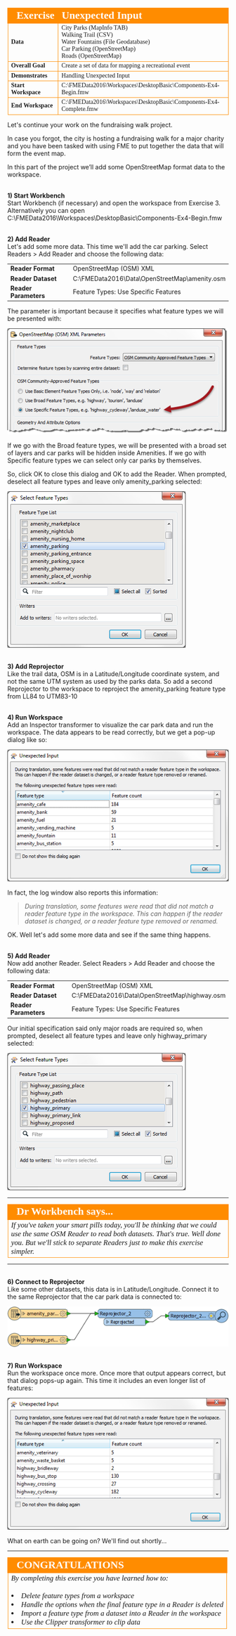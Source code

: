 <!--Exercise Section-->
<!--NB: In GitBook world we don't give a number to exercises-->

<table style="border-spacing: 0px;border-collapse: collapse;font-family:serif">
<tr>
<td style="vertical-align:middle;background-color:darkorange;border: 2px solid darkorange">
<i class="fa fa-cogs fa-lg fa-pull-left fa-fw" style="color:white;padding-right: 12px;vertical-align:text-top"></i>
<span style="color:white;font-size:x-large;font-weight: bold">Exercise</span>
</td>
<td style="border: 2px solid darkorange;background-color:darkorange;color:white">
<span style="color:white;font-size:x-large;font-weight: bold">Unexpected Input</span>
</td>
</tr>

<tr>
<td style="border: 1px solid darkorange; font-weight: bold">Data</td>
<td style="border: 1px solid darkorange">City Parks (MapInfo TAB)<br>Walking Trail (CSV)<br>Water Fountains (File Geodatabase)<br>Car Parking (OpenStreetMap)<br>Roads (OpenStreetMap)</td>
</tr>

<tr>
<td style="border: 1px solid darkorange; font-weight: bold">Overall Goal</td>
<td style="border: 1px solid darkorange">Create a set of data for mapping a recreational event</td>
</tr>

<tr>
<td style="border: 1px solid darkorange; font-weight: bold">Demonstrates</td>
<td style="border: 1px solid darkorange">Handling Unexpected Input</td>
</tr>

<tr>
<td style="border: 1px solid darkorange; font-weight: bold">Start Workspace</td>
<td style="border: 1px solid darkorange">C:\FMEData2016\Workspaces\DesktopBasic\Components-Ex4-Begin.fmw</td>
</tr>

<tr>
<td style="border: 1px solid darkorange; font-weight: bold">End Workspace</td>
<td style="border: 1px solid darkorange">C:\FMEData2016\Workspaces\DesktopBasic\Components-Ex4-Complete.fmw</td>
</tr>

</table>


Let's continue your work on the fundraising walk project.

In case you forgot, the city is hosting a fundraising walk for a major charity and you have been tasked with using FME to put together the data that will form the event map.  

In this part of the project we’ll add some OpenStreetMap format data to the workspace.


<br>**1) Start Workbench**
<br>Start Workbench (if necessary) and open the workspace from Exercise 3. Alternatively you can open C:\FMEData2016\Workspaces\DesktopBasic\Components-Ex4-Begin.fmw


<br>**2) Add Reader**
<br>Let's add some more data. This time we'll add the car parking. Select Readers > Add Reader and choose the following data:

<table style="border: 0px">

<tr>
<td style="font-weight: bold">Reader Format</td>
<td style="">OpenStreetMap (OSM) XML</td>
</tr>

<tr>
<td style="font-weight: bold">Reader Dataset</td>
<td style="">C:\FMEData2016\Data\OpenStreetMap\amenity.osm</td>
</tr>

<tr>
<td style="font-weight: bold">Reader Parameters</td>
<td style="">Feature Types: Use Specific Features</td>
</tr>

</table>

The parameter is important because it specifies what feature types we will be presented with:

![](./Images/Img4.76.Ex2.OSMParametersDialog.png)

If we go with the Broad feature types, we will be presented with a broad set of layers and car parks will be hidden inside Amenities. If we go with Specific feature types we can select only car parks by themselves.

So, click OK to close this dialog and OK to add the Reader. When prompted, deselect all feature types and leave only amenity_parking selected:

![](./Images/Img4.77.Ex2.OSMFeatureTypes.png)


<br>**3) Add Reprojector**
<br>Like the trail data, OSM is in a Latitude/Longitude coordinate system, and not the same UTM system as used by the parks data. So add a second Reprojector to the workspace to reproject the amenity_parking feature type from LL84 to UTM83-10


<br>**4) Run Workspace**
<br>Add an Inspector transformer to visualize the car park data and run the workspace. The data appears to be read correctly, but we get a pop-up dialog like so:

![](./Images/Img4.84.Ex2.UnexpectedInput.png)

In fact, the log window also reports this information:

> *During translation, some features were read that did not match a reader feature type in the workspace.  This can happen if the reader dataset is changed, or a reader feature type removed or renamed.*

OK. Well let's add some more data and see if the same thing happens.


<br>**5) Add Reader**
<br>Now add another Reader. Select Readers > Add Reader and choose the following data:

<table style="border: 0px">

<tr>
<td style="font-weight: bold">Reader Format</td>
<td style="">OpenStreetMap (OSM) XML</td>
</tr>

<tr>
<td style="font-weight: bold">Reader Dataset</td>
<td style="">C:\FMEData2016\Data\OpenStreetMap\highway.osm</td>
</tr>

<tr>
<td style="font-weight: bold">Reader Parameters</td>
<td style="">Feature Types: Use Specific Features</td>
</tr>

</table>

Our initial specification said only major roads are required so, when prompted, deselect all feature types and leave only highway_primary selected:

![](./Images/Img4.73.Ex2.RoadFeatureTypes.png)

---

<!--Person X Says Section-->

<table style="border-spacing: 0px">
<tr>
<td style="vertical-align:middle;background-color:darkorange;border: 2px solid darkorange">
<i class="fa fa-quote-left fa-lg fa-pull-left fa-fw" style="color:white;padding-right: 12px;vertical-align:text-top"></i>
<span style="color:white;font-size:x-large;font-weight: bold;font-family:serif">Dr Workbench says...</span>
</td>
</tr>

<tr>
<td style="border: 1px solid darkorange">
<span style="font-family:serif; font-style:italic; font-size:larger">
If you've taken your smart pills today, you'll be thinking that we could use the same OSM Reader to read both datasets. That's true. Well done you. But we'll stick to separate Readers just to make this exercise simpler.
</span>
</td>
</tr>
</table>

---

<br>**6) Connect to Reprojector**
<br>Like some other datasets, this data is in Latitude/Longitude. Connect it to the same Reprojector that the car park data is connected to:

![](./Images/Img4.89.Ex4.ConnectToReprojector.png)


<br>**7) Run Workspace**
<br>Run the workspace once more. Once more that output appears correct, but that dialog pops-up again. This time it includes an even longer list of features:

![](./Images/Img4.90.Ex4.MoreUnexpectedInput.png)

What on earth can be going on? We'll find out shortly...

---

<!--Exercise Congratulations Section--> 

<table style="border-spacing: 0px">
<tr>
<td style="vertical-align:middle;background-color:darkorange;border: 2px solid darkorange">
<i class="fa fa-thumbs-o-up fa-lg fa-pull-left fa-fw" style="color:white;padding-right: 12px;vertical-align:text-top"></i>
<span style="color:white;font-size:x-large;font-weight: bold;font-family:serif">CONGRATULATIONS</span>
</td>
</tr>

<tr>
<td style="border: 1px solid darkorange">
<span style="font-family:serif; font-style:italic; font-size:larger">
By completing this exercise you have learned how to:
<br><br><li>Delete feature types from a workspace
<br><li>Handle the options when the final feature type in a Reader is deleted
<br><li>Import a feature type from a dataset into a Reader in the workspace
<br><li>Use the Clipper transformer to clip data
</span>
</td>
</tr>
</table>